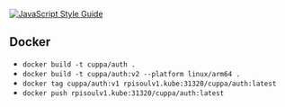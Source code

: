 [![JavaScript Style Guide](https://cdn.rawgit.com/standard/standard/master/badge.svg)](https://github.com/standard/standard)

## Docker

- `docker build -t cuppa/auth .`
- `docker build -t cuppa/auth:v2 --platform linux/arm64 .`
- `docker tag cuppa/auth:v1 rpisoulv1.kube:31320/cuppa/auth:latest`
- `docker push rpisoulv1.kube:31320/cuppa/auth:latest`


